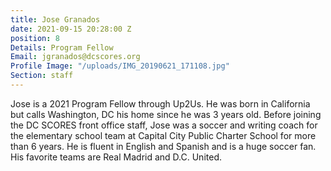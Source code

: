 ```yaml
---
title: Jose Granados
date: 2021-09-15 20:28:00 Z
position: 8
Details: Program Fellow
Email: jgranados@dcscores.org
Profile Image: "/uploads/IMG_20190621_171108.jpg"
Section: staff
---
```


Jose is a 2021 Program Fellow through Up2Us. He was born in California but calls Washington, DC his home since he was 3 years old. Before joining the DC SCORES front office staff, Jose was a soccer and writing coach for the elementary school team at Capital City Public Charter School for more than 6 years. He is fluent in English and Spanish and is a huge soccer fan. His favorite teams are Real Madrid and D.C. United.